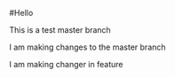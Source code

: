 #Hello

This is a test
master branch

I am making changes to the master branch

I am making changer in feature
